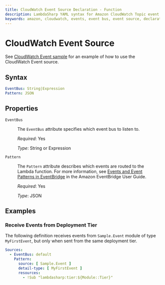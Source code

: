 ```yaml
---
title: CloudWatch Event Source Declaration - Function
description: LambdaSharp YAML syntax for Amazon CloudWatch Topic event source
keywords: amazon, cloudwatch, events, event bus, event source, declaration, lambda, syntax, yaml, cloudformation
---
```

# CloudWatch Event Source

See [CloudWatch Event sample](https://github.com/LambdaSharp/LambdaSharpTool/tree/master/Samples/EventSample/) for an example of how to use the CloudWatch Event source.

## Syntax

```yaml
EventBus: String|Expression
Pattern: JSON
```

## Properties

<dl>

<dt><code>EventBus</code></dt>
<dd>

The <code>EventBus</code> attribute specifies which event bus to listen to.

<i>Required</i>: Yes

<i>Type</i>: String or Expression
</dd>

<dt><code>Pattern</code></dt>
<dd>

The <code>Pattern</code> attribute describes which events are routed to the Lambda function. For more information, see <a href="https://docs.aws.amazon.com/eventbridge/latest/userguide/eventbridge-and-event-patterns.html">Events and Event Patterns in EventBridge</a> in the Amazon EventBridge User Guide.

<i>Required</i>: Yes

<i>Type</i>: JSON
</dd>

</dl>

## Examples

### Receive Events from Deployment Tier

The following definition receives events from `Sample.Event` module of type `MyFirstEvent`, but only when sent from the same deployment tier.

```yaml
Sources:
  - EventBus: default
    Pattern:
      source: [ Sample.Event ]
      detail-type: [ MyFirstEvent ]
      resources:
        - !Sub "lambdasharp:tier:${Module::Tier}"
```
